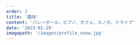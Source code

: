 ```yaml
---
order: 3
title: '趣味'
content: 'バレーボール、ピアノ、カフェ、スノボ、ドライブ'
date: '2023-01-29'
imagepath: '/images/profile_snow.jpg'
---
```

